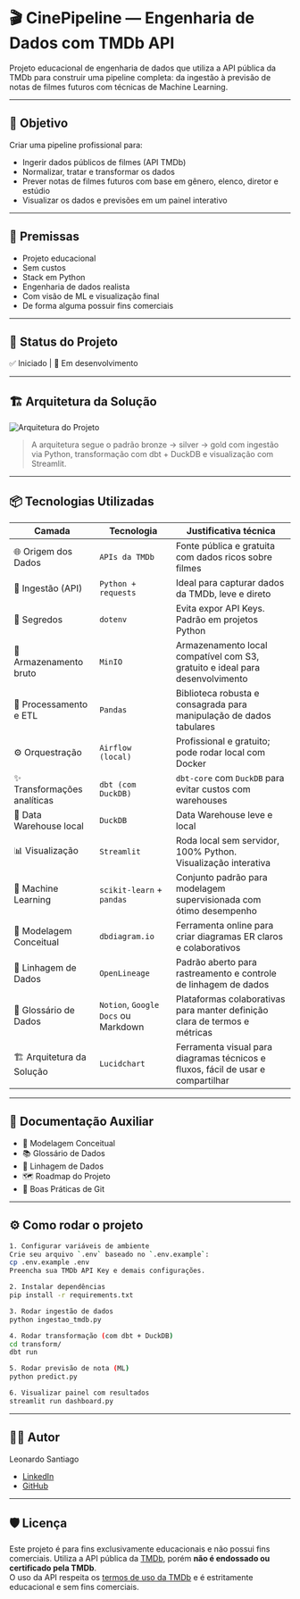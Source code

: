 # 🎬 CinePipeline — Engenharia de Dados com TMDb API

Projeto educacional de engenharia de dados que utiliza a API pública da TMDb para construir uma pipeline completa: da ingestão à previsão de notas de filmes futuros com técnicas de Machine Learning.

---

## 📌 Objetivo

Criar uma pipeline profissional para:
- Ingerir dados públicos de filmes (API TMDb)
- Normalizar, tratar e transformar os dados
- Prever notas de filmes futuros com base em gênero, elenco, diretor e estúdio
- Visualizar os dados e previsões em um painel interativo

---

## 🧭 Premissas

- Projeto educacional
- Sem custos
- Stack em Python
- Engenharia de dados realista
- Com visão de ML e visualização final
- De forma alguma possuir fins comerciais

---

## 🚧 Status do Projeto

✅ Iniciado | 🔄 Em desenvolvimento

---

## 🏗️ Arquitetura da Solução

![Arquitetura do Projeto](docs/architecture.png)

> A arquitetura segue o padrão bronze → silver → gold com ingestão via Python, transformação com dbt + DuckDB e visualização com Streamlit.

---

## 📦 Tecnologias Utilizadas

| Camada                      | Tecnologia                                | Justificativa técnica                                                                  |
| --------------------------- | ----------------------------------------- | -------------------------------------------------------------------------------------- |
| 🌐 Origem dos Dados         | `APIs da TMDb`                            | Fonte pública e gratuita com dados ricos sobre filmes                                  |
| 🧪 Ingestão (API)           | `Python + requests`                       | Ideal para capturar dados da TMDb, leve e direto                                       |
| 🔐 Segredos                 | `dotenv`                                  | Evita expor API Keys. Padrão em projetos Python                                        |
| 🧺 Armazenamento bruto      | `MinIO`                                   | Armazenamento local compatível com S3, gratuito e ideal para desenvolvimento           |
| 🧮 Processamento e ETL      | `Pandas`                                  | Biblioteca robusta e consagrada para manipulação de dados tabulares                    |
| ⚙️ Orquestração             | `Airflow (local)`                         | Profissional e gratuito; pode rodar local com Docker                                   |
| ✨ Transformações analíticas | `dbt (com DuckDB)`                       | `dbt-core` com `DuckDB` para evitar custos com warehouses                              |
| 💾 Data Warehouse local     | `DuckDB`                                  | Data Warehouse leve e local                                                            |
| 📊 Visualização             | `Streamlit`                               | Roda local sem servidor, 100% Python. Visualização interativa                          |
| 🤖 Machine Learning         | `scikit-learn` + `pandas`                 | Conjunto padrão para modelagem supervisionada com ótimo desempenho                     |
| 📐 Modelagem Conceitual     | `dbdiagram.io`                            | Ferramenta online para criar diagramas ER claros e colaborativos                       |
| 🔄 Linhagem de Dados        | `OpenLineage`                             | Padrão aberto para rastreamento e controle de linhagem de dados                        |
| 📖 Glossário de Dados       | `Notion`, `Google Docs` ou Markdown       | Plataformas colaborativas para manter definição clara de termos e métricas             |
| 🏗 Arquitetura da Solução   | `Lucidchart`                              | Ferramenta visual para diagramas técnicos e fluxos, fácil de usar e compartilhar       |

---

## 🧾 Documentação Auxiliar

- 🧩 Modelagem Conceitual
- 📚 Glossário de Dados
- 🔗 Linhagem de Dados
- 🗺️ Roadmap do Projeto
- 🔧 Boas Práticas de Git

---

## ⚙️ Como rodar o projeto

```bash
1. Configurar variáveis de ambiente
Crie seu arquivo `.env` baseado no `.env.example`:
cp .env.example .env
Preencha sua TMDb API Key e demais configurações.

2. Instalar dependências
pip install -r requirements.txt

3. Rodar ingestão de dados
python ingestao_tmdb.py

4. Rodar transformação (com dbt + DuckDB)
cd transform/
dbt run

5. Rodar previsão de nota (ML)
python predict.py

6. Visualizar painel com resultados
streamlit run dashboard.py
```
---

## 👨‍💻 Autor
Leonardo Santiago  
- [LinkedIn](https://www.linkedin.com/in/leonardo-sposito-santiago)  
- [GitHub](https://github.com/LeoSantiag0)

---

## 🛡️ Licença
Este projeto é para fins exclusivamente educacionais e não possui fins comerciais. Utiliza a API pública da [TMDb](https://www.themoviedb.org/), porém **não é endossado ou certificado pela TMDb**.  
O uso da API respeita os [termos de uso da TMDb](https://www.themoviedb.org/documentation/api/terms-of-use) e é estritamente educacional e sem fins comerciais.